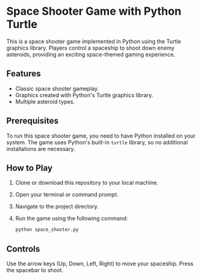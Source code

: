 # Space Shooter Game with Python Turtle

This is a space shooter game implemented in Python using the Turtle graphics library. Players control a spaceship to shoot down enemy asteroids, providing an exciting space-themed gaming experience.

## Features

- Classic space shooter gameplay.
- Graphics created with Python's Turtle graphics library.
- Multiple asteroid types.

## Prerequisites

To run this space shooter game, you need to have Python installed on your system. The game uses Python's built-in `turtle` library, so no additional installations are necessary.

## How to Play

1. Clone or download this repository to your local machine.
2. Open your terminal or command prompt.
3. Navigate to the project directory.
4. Run the game using the following command:

   ```bash
   python space_shooter.py

## Controls
Use the arrow keys (Up, Down, Left, Right) to move your spaceship.
Press the spacebar to shoot.
